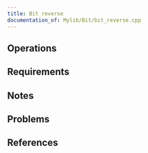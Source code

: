 ```yaml
---
title: Bit reverse
documentation_of: Mylib/Bit/bit_reverse.cpp
---
```


## Operations

## Requirements

## Notes

## Problems

## References
